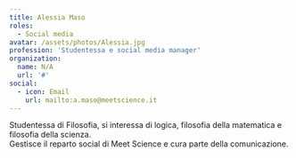 ```yaml
---
title: Alessia Maso
roles:
  - Social media
avatar: /assets/photos/Alessia.jpg
profession: 'Studentessa e social media manager'
organization:
  name: N/A
  url: '#'
social:
  - icon: Email
    url: mailto:a.maso@meetscience.it
---
```

Studentessa di Filosofia, si interessa di logica, filosofia della matematica e filosofia della scienza.  
Gestisce il reparto social di Meet Science e cura parte della comunicazione.